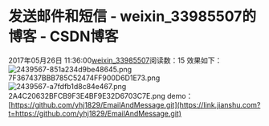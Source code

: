# 发送邮件和短信 - weixin_33985507的博客 - CSDN博客
2017年05月26日 11:36:00[weixin_33985507](https://me.csdn.net/weixin_33985507)阅读数：15
效果如下：
![2439567-851a234d9be48645.png](https://upload-images.jianshu.io/upload_images/2439567-851a234d9be48645.png)
7F367437BBB785C52474FF900D6D1E73.png
![2439567-a7fdfb1d8c84e467.png](https://upload-images.jianshu.io/upload_images/2439567-a7fdfb1d8c84e467.png)
2A4C20632BFCB9F3E4BF9E32D6703C7E.png
demo：[https://github.com/yhj1829/EmailAndMessage.git](https://link.jianshu.com?t=https://github.com/yhj1829/EmailAndMessage.git)
